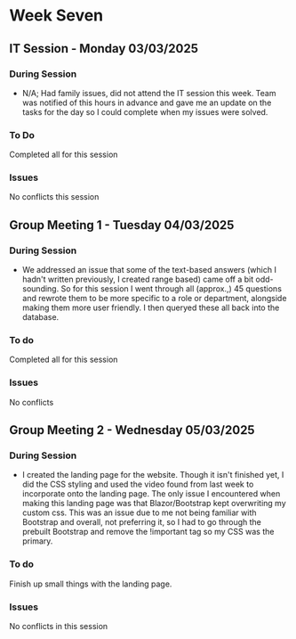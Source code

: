 # Week Seven
## IT Session - Monday 03/03/2025

### During Session
- N/A; Had family issues, did not attend the IT session this week. Team was notified of this hours in advance and gave me an update on the tasks for the day so I could complete when my issues were solved.

### To Do
Completed all for this session

### Issues
No conflicts this session

## Group Meeting 1 - Tuesday 04/03/2025

### During Session
- We addressed an issue that some of the text-based answers (which I hadn't written previously, I created range based) came off a bit odd-sounding. So for this session I went through all (approx.,) 45 questions and rewrote them to be more specific to a role or department, alongside making them more user friendly. I then queryed these all back into the database.

### To do
Completed all for this session

### Issues
No conflicts

## Group Meeting 2 - Wednesday 05/03/2025

### During Session
- I created the landing page for the website. Though it isn't finished yet, I did the CSS styling and used the video found from last week to incorporate onto the landing page. The only issue I encountered when making this landing page was that Blazor/Bootstrap kept overwriting my custom css. This was an issue due to me not being familiar with Bootstrap and overall, not preferring it, so I had to go through the prebuilt Bootstrap and remove the !important tag so my CSS was the primary.

### To do
Finish up small things with the landing page.

### Issues
No conflicts in this session